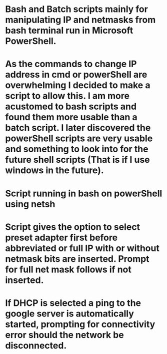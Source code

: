 # Bash and Batch scripts mainly for manipulating IP and netmasks from bash terminal run in Microsoft PowerShell.

# As the commands to change IP address in cmd or powerShell are overwhelming I decided to make a script to allow this. I am more acustomed to bash scripts and found them more usable than a batch script. I later discovered the powerShell scripts are very usable and something to look into for the future shell scripts (That is if I use windows in the future).

# Script running in bash on powerShell using netsh

# Script gives the option to select preset adapter first before abbreviated or full IP with or without netmask bits are inserted. Prompt for full net mask follows if not inserted.

# If DHCP is selected a ping to the google server is automatically started, prompting for connectivity error should the network be disconnected.

